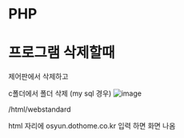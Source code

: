 # PHP

# 프로그램 삭제할때
제어판에서 삭제하고

c폴더에서 폴더 삭제 (my sql 경우)
![image](https://github.com/yeon2716/PHP/assets/145514579/bc74a967-db1f-4fff-8b88-e02e3d7176a5)



/html/webstandard

html 자리에 osyun.dothome.co.kr  입력 하면 화면 나옴
